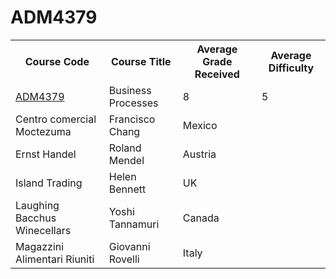 # ADM4379

<table>
               <tr>
                 <th>Course Code</th>
                 <th>Course Title</th>
                 <th>Average Grade Received</th>
                 <th>Average Difficulty</th>
               </tr>
               <tr>
                 <td><a href="ADM4379.html">ADM4379</a></td>
                 <td>Business Processes</td>
                 <td>8</td>
                 <td>5</td>
               </tr>
               <tr>
                 <td>Centro comercial Moctezuma</td>
                 <td>Francisco Chang</td>
                 <td>Mexico</td>
               </tr>
               <tr>
                 <td>Ernst Handel</td>
                 <td>Roland Mendel</td>
                 <td>Austria</td>
               </tr>
               <tr>
                 <td>Island Trading</td>
                 <td>Helen Bennett</td>
                 <td>UK</td>
               </tr>
               <tr>
                 <td>Laughing Bacchus Winecellars</td>
                 <td>Yoshi Tannamuri</td>
                 <td>Canada</td>
               </tr>
               <tr>
                 <td>Magazzini Alimentari Riuniti</td>
                 <td>Giovanni Rovelli</td>
                 <td>Italy</td>
               </tr>
             </table>
